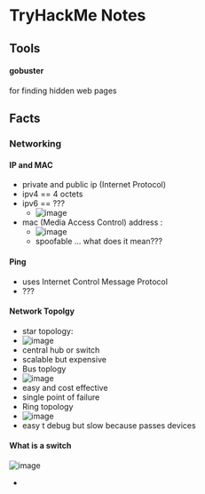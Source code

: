 # TryHackMe Notes

## Tools

#### gobuster

for finding hidden web pages

## Facts

### Networking


#### IP and MAC
* private and public ip (Internet Protocol)
* ipv4 == 4 octets
* ipv6 == ???
  * ![image](https://user-images.githubusercontent.com/53008918/205148355-77812b1b-af01-4a44-ac57-bd2755906647.png) 
* mac (Media Access Control) address :
  * ![image](https://user-images.githubusercontent.com/53008918/205148206-bae87daf-f046-4228-8c47-cfc053832107.png)
  * spoofable ... what does it mean???

#### Ping

* uses Internet Control Message Protocol
* ???

#### Network Topolgy

* star topology:
 * ![image](https://user-images.githubusercontent.com/53008918/205152443-1ea3596a-8a88-4b32-a45b-266f52181325.png)
 * central hub or switch
 * scalable but expensive
* Bus toplogy 
 * ![image](https://user-images.githubusercontent.com/53008918/205152804-a8fbff5e-9cb4-4826-a8dd-3203f8623ad7.png)
 * easy and cost effective
 * single point of failure  
* Ring topology 
 * ![image](https://user-images.githubusercontent.com/53008918/205153423-e9bfec78-3dd9-4d21-8e85-80310a4c6286.png)
 * easy t debug but slow because passes devices

#### What is a switch

![image](https://user-images.githubusercontent.com/53008918/205153840-55fa9319-f22c-4dde-9184-2f411a445f11.png)

*  

  
